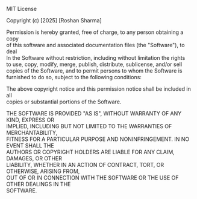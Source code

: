MIT License

Copyright (c) [2025] [Roshan Sharma]

Permission is hereby granted, free of charge, to any person obtaining a copy  
of this software and associated documentation files (the "Software"), to deal  
In the Software without restriction, including without limitation the rights  
to use, copy, modify, merge, publish, distribute, sublicense, and/or sell  
copies of the Software, and to permit persons to whom the Software is  
furnished to do so, subject to the following conditions:

The above copyright notice and this permission notice shall be included in all  
copies or substantial portions of the Software.

THE SOFTWARE IS PROVIDED "AS IS", WITHOUT WARRANTY OF ANY KIND, EXPRESS OR  
IMPLIED, INCLUDING BUT NOT LIMITED TO THE WARRANTIES OF MERCHANTABILITY,  
FITNESS FOR A PARTICULAR PURPOSE AND NONINFRINGEMENT. IN NO EVENT SHALL THE  
AUTHORS OR COPYRIGHT HOLDERS ARE LIABLE FOR ANY CLAIM, DAMAGES, OR OTHER  
LIABILITY, WHETHER IN AN ACTION OF CONTRACT, TORT, OR OTHERWISE, ARISING FROM,  
OUT OF OR IN CONNECTION WITH THE SOFTWARE OR THE USE OF OTHER DEALINGS IN THE  
SOFTWARE.

